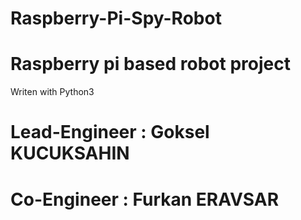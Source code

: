 # Raspberry-Pi-Spy-Robot

# Raspberry pi based robot project
Writen with Python3 

# Lead-Engineer : Goksel KUCUKSAHIN
# Co-Engineer : Furkan ERAVSAR
